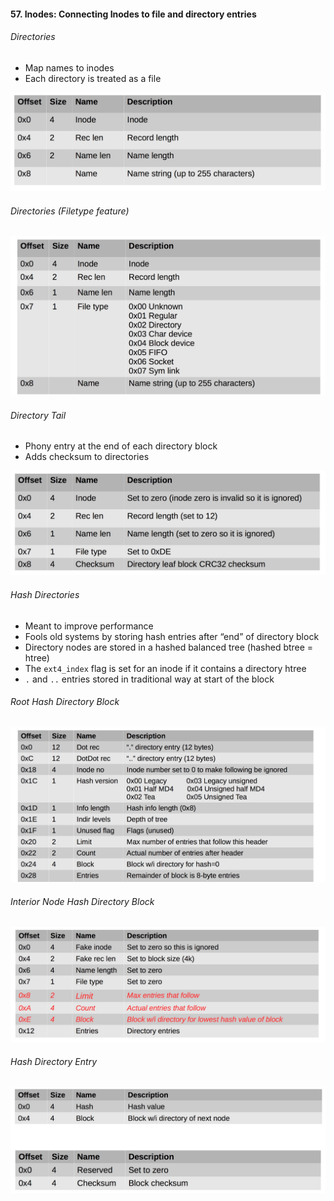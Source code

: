 #### 57. Inodes: Connecting Inodes to file and directory entries

###### Directories

- Map names to inodes
- Each directory is treated as a file

![Image of inode](images/57/1.jpeg)

###### Directories (Filetype feature)

![Image of inode](images/57/2.jpeg)

###### Directory Tail

- Phony entry at the end of each directory block 
- Adds checksum to directories

![Image of inode](images/57/3.jpeg)

###### Hash Directories

- Meant to improve performance
- Fools old systems by storing hash entries after “end” of directory block
- Directory nodes are stored in a hashed balanced tree (hashed btree = htree)
- The ```ext4_index``` flag is set for an inode if it contains a directory htree
- ```.``` and ```..``` entries stored in traditional way at start of the block

###### Root Hash Directory Block

![Image of inode](images/57/4.jpeg)

###### Interior Node Hash Directory Block

![Image of inode](images/57/5.jpeg)

###### Hash Directory Entry

![Image of inode](images/57/6.jpeg)